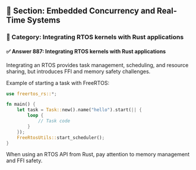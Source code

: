 ## 📘 Section: Embedded Concurrency and Real-Time Systems  
### 🔹 Category: Integrating RTOS kernels with Rust applications  
#### ✅ Answer 887: Integrating RTOS kernels with Rust applications

Integrating an RTOS provides task management, scheduling, and resource sharing, but introduces FFI and memory safety challenges.

Example of starting a task with FreeRTOS:

```rust
use freertos_rs::*;

fn main() {
    let task = Task::new().name("hello").start(|| {
        loop {
            // Task code
        }
    });
    FreeRtosUtils::start_scheduler();
}
```

When using an RTOS API from Rust, pay attention to memory management and FFI safety.
